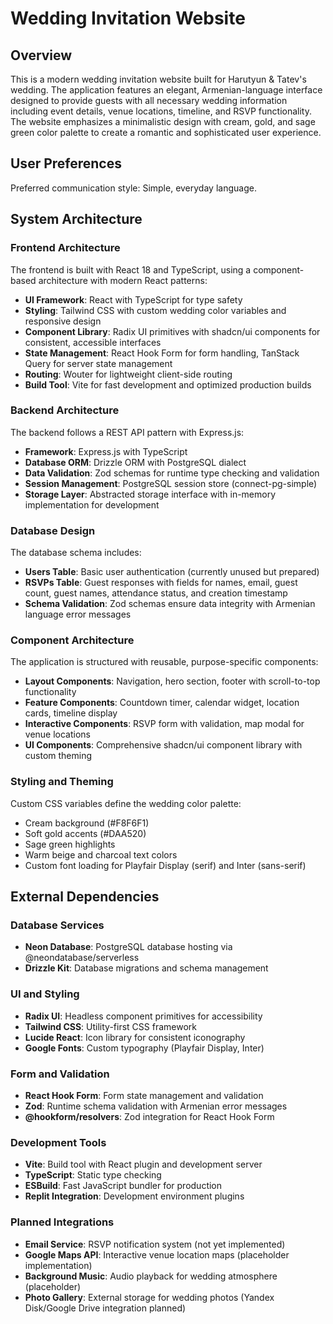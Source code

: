 # Wedding Invitation Website

## Overview

This is a modern wedding invitation website built for Harutyun & Tatev's wedding. The application features an elegant, Armenian-language interface designed to provide guests with all necessary wedding information including event details, venue locations, timeline, and RSVP functionality. The website emphasizes a minimalistic design with cream, gold, and sage green color palette to create a romantic and sophisticated user experience.

## User Preferences

Preferred communication style: Simple, everyday language.

## System Architecture

### Frontend Architecture
The frontend is built with React 18 and TypeScript, using a component-based architecture with modern React patterns:

- **UI Framework**: React with TypeScript for type safety
- **Styling**: Tailwind CSS with custom wedding color variables and responsive design
- **Component Library**: Radix UI primitives with shadcn/ui components for consistent, accessible interfaces
- **State Management**: React Hook Form for form handling, TanStack Query for server state management
- **Routing**: Wouter for lightweight client-side routing
- **Build Tool**: Vite for fast development and optimized production builds

### Backend Architecture
The backend follows a REST API pattern with Express.js:

- **Framework**: Express.js with TypeScript
- **Database ORM**: Drizzle ORM with PostgreSQL dialect
- **Data Validation**: Zod schemas for runtime type checking and validation
- **Session Management**: PostgreSQL session store (connect-pg-simple)
- **Storage Layer**: Abstracted storage interface with in-memory implementation for development

### Database Design
The database schema includes:

- **Users Table**: Basic user authentication (currently unused but prepared)
- **RSVPs Table**: Guest responses with fields for names, email, guest count, guest names, attendance status, and creation timestamp
- **Schema Validation**: Zod schemas ensure data integrity with Armenian language error messages

### Component Architecture
The application is structured with reusable, purpose-specific components:

- **Layout Components**: Navigation, hero section, footer with scroll-to-top functionality
- **Feature Components**: Countdown timer, calendar widget, location cards, timeline display
- **Interactive Components**: RSVP form with validation, map modal for venue locations
- **UI Components**: Comprehensive shadcn/ui component library with custom theming

### Styling and Theming
Custom CSS variables define the wedding color palette:
- Cream background (#F8F6F1)
- Soft gold accents (#DAA520)
- Sage green highlights
- Warm beige and charcoal text colors
- Custom font loading for Playfair Display (serif) and Inter (sans-serif)

## External Dependencies

### Database Services
- **Neon Database**: PostgreSQL database hosting via @neondatabase/serverless
- **Drizzle Kit**: Database migrations and schema management

### UI and Styling
- **Radix UI**: Headless component primitives for accessibility
- **Tailwind CSS**: Utility-first CSS framework
- **Lucide React**: Icon library for consistent iconography
- **Google Fonts**: Custom typography (Playfair Display, Inter)

### Form and Validation
- **React Hook Form**: Form state management and validation
- **Zod**: Runtime schema validation with Armenian error messages
- **@hookform/resolvers**: Zod integration for React Hook Form

### Development Tools
- **Vite**: Build tool with React plugin and development server
- **TypeScript**: Static type checking
- **ESBuild**: Fast JavaScript bundler for production
- **Replit Integration**: Development environment plugins

### Planned Integrations
- **Email Service**: RSVP notification system (not yet implemented)
- **Google Maps API**: Interactive venue location maps (placeholder implementation)
- **Background Music**: Audio playback for wedding atmosphere (placeholder)
- **Photo Gallery**: External storage for wedding photos (Yandex Disk/Google Drive integration planned)